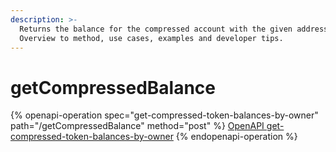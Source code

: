 ```yaml
---
description: >-
  Returns the balance for the compressed account with the given address or hash.
  Overview to method, use cases, examples and developer tips.
---
```


# getCompressedBalance

{% openapi-operation spec="get-compressed-token-balances-by-owner" path="/getCompressedBalance" method="post" %}
[OpenAPI get-compressed-token-balances-by-owner](https://raw.githubusercontent.com/helius-labs/photon/refs/heads/main/src/openapi/specs/getCompressedTokenBalancesByOwner.yaml)
{% endopenapi-operation %}
